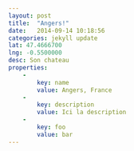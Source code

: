 ```yaml
---
layout: post
title:  "Angers!"
date:   2014-09-14 10:18:56
categories: jekyll update
lat: 47.4666700	
lng: -0.5500000
desc: Son chateau
properties:
    -
        key: name
        value: Angers, France
    -
        key: description
        value: Ici la description
    -
        key: foo
        value: bar
---
```

